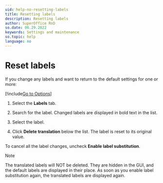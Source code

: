 ```yaml
---
uid: help-no-resetting-labels
title: Resetting labels
description: Resetting labels
author: SuperOffice RnD
so.date: 06.29.2022
keywords: Settings and maintenance
so.topic: help
language: no
---
```


# Reset labels

If you change any labels and want to return to the default settings for one or more:

[!include[Go to Options](includes/open-options.md)]

1. Select the **Labels** tab.

1. Search for the label. Changed labels are displayed in bold text in the list.

1. Select the label.

1. Click **Delete translation** below the list. The label is reset to its original value.

To cancel all the label changes, uncheck **Enable label substitution**.

> [!NOTE]
> The translated labels will NOT be deleted. They are hidden in the GUI, and the default labels are displayed in their place. As soon as you enable label substitution again, the translated labels are displayed again.

<!-- Referenced links -->

<!-- Referenced images -->

